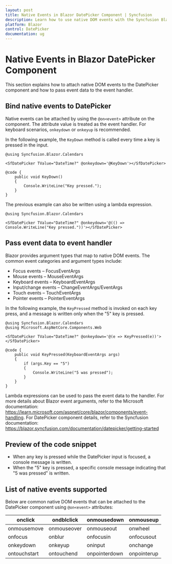 ```yaml
---
layout: post
title: Native Events in Blazor DatePicker Component | Syncfusion
description: Learn how to use native DOM events with the Syncfusion Blazor DatePicker component, bind event handlers, and pass event data.
platform: Blazor
control: DatePicker
documentation: ug
---
```


# Native Events in Blazor DatePicker Component

This section explains how to attach native DOM events to the DatePicker component and how to pass event data to the event handler.

## Bind native events to DatePicker

Native events can be attached by using the `@on<event>` attribute on the component. The attribute value is treated as the event handler. For keyboard scenarios, `onkeydown` or `onkeyup` is recommended.

In the following example, the `KeyDown` method is called every time a key is pressed in the input.

```cshtml
@using Syncfusion.Blazor.Calendars

<SfDatePicker TValue="DateTime?" @onkeydown='@KeyDown'></SfDatePicker>

@code {
    public void KeyDown()
    {
        Console.WriteLine("Key pressed.");
    }
}
```

The previous example can also be written using a lambda expression.

```cshtml
@using Syncfusion.Blazor.Calendars

<SfDatePicker TValue="DateTime?" @onkeydown='@(() => Console.WriteLine("Key pressed."))'></SfDatePicker>
```

## Pass event data to event handler

Blazor provides argument types that map to native DOM events. The common event categories and argument types include:

- Focus events – FocusEventArgs
- Mouse events – MouseEventArgs
- Keyboard events – KeyboardEventArgs
- Input/change events – ChangeEventArgs/EventArgs
- Touch events – TouchEventArgs
- Pointer events – PointerEventArgs

In the following example, the `KeyPressed` method is invoked on each key press, and a message is written only when the "5" key is pressed.

```cshtml
@using Syncfusion.Blazor.Calendars
@using Microsoft.AspNetCore.Components.Web

<SfDatePicker TValue="DateTime?" @onkeydown='@(e => KeyPressed(e))'></SfDatePicker>

@code {
    public void KeyPressed(KeyboardEventArgs args)
    {
        if (args.Key == "5")
        {
            Console.WriteLine("5 was pressed");
        }
    }
}
```

Lambda expressions can be used to pass the event data to the handler. For more details about Blazor event arguments, refer to the Microsoft documentation: https://learn.microsoft.com/aspnet/core/blazor/components/event-handling. For DatePicker component details, refer to the Syncfusion documentation: https://blazor.syncfusion.com/documentation/datepicker/getting-started

## Preview of the code snippet

- When any key is pressed while the DatePicker input is focused, a console message is written.
- When the "5" key is pressed, a specific console message indicating that "5 was pressed" is written.

## List of native events supported

Below are common native DOM events that can be attached to the DatePicker component using `@on<event>` attributes:

| onclick | ondblclick | onmousedown | onmouseup |
| --- | --- | --- | --- |
| onmousemove | onmouseover | onmouseout | onwheel |
| onfocus | onblur | onfocusin | onfocusout |
| onkeydown | onkeyup | oninput | onchange |
| ontouchstart | ontouchend | onpointerdown | onpointerup |
